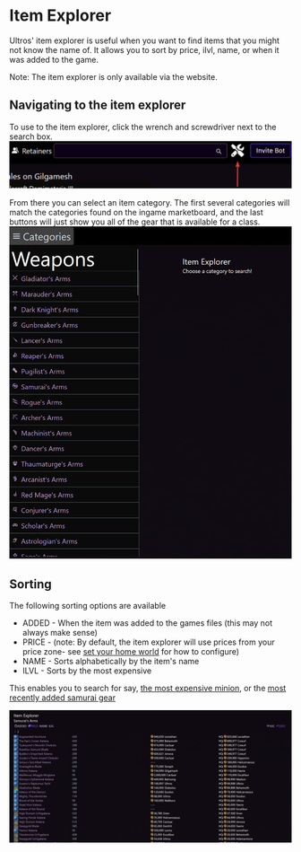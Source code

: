 # Item Explorer

Ultros' item explorer is useful when you want to find items that you might not know the name of. It allows you to sort by price, ilvl, name, or when it was added to the game.

Note: The item explorer is only available via the website.

## Navigating to the item explorer
To use to the item explorer, click the wrench and screwdriver next to the search box.
![button next to search](./images/item_explorer.png)

From there you can select an item category. The first several categories will match the categories found on the ingame marketboard, and the last buttons will just show you all of the gear that is available for a class.
![item not found](./images/items_page.png)

## Sorting

The following sorting options are available
- ADDED - When the item was added to the games files (this may not always make sense)
- PRICE - (note: By default, the item explorer will use prices from your price zone- see [set your home world](./intro/homeworld.md) for how to configure)
- NAME - Sorts alphabetically by the item's name
- ILVL - Sorts by the most expensive

This enables you to search for say, [the most expensive minion](https://ultros.app/items/category/Minions?sort=price), or the [most recently added samurai gear](https://ultros.app/items/jobset/SAM?sort=key)

![Example of item explorer](./images/items_view.png)
